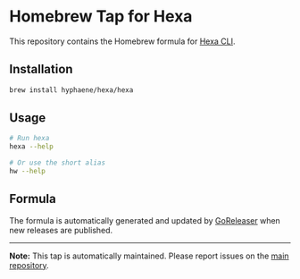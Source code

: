 # Homebrew Tap for Hexa

This repository contains the Homebrew formula for [Hexa CLI](https://github.com/hyphaene/hexa).

## Installation

```bash
brew install hyphaene/hexa/hexa
```

## Usage

```bash
# Run hexa
hexa --help

# Or use the short alias
hw --help
```

## Formula

The formula is automatically generated and updated by [GoReleaser](https://goreleaser.com/) when new releases are published.

---

**Note:** This tap is automatically maintained. Please report issues on the [main repository](https://github.com/hyphaene/hexa/issues).
